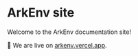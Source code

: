# ArkEnv site

Welcome to the ArkEnv documentation site!

:rocket: We are live on [arkenv.vercel.app](https://arkenv.vercel.app).